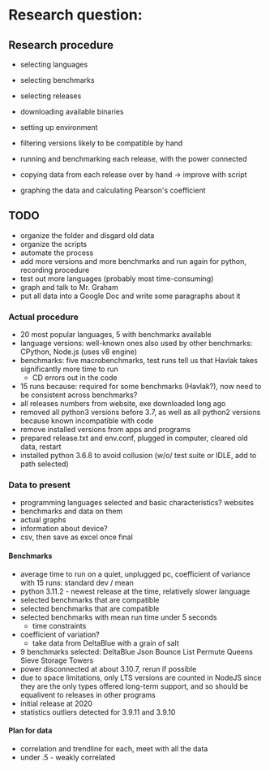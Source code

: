 # Research question: 

## Research procedure
- selecting languages
- selecting benchmarks
- selecting releases

- downloading available binaries
- setting up environment
- filtering versions likely to be compatible by hand
- running and benchmarking each release, with the power connected

- copying data from each release over by hand -> improve with script
- graphing the data and calculating Pearson's coefficient

## TODO
- organize the folder and disgard old data
- organize the scripts
- automate the process
- add more versions and more benchmarks and run again for python, recording procedure
- test out more languages (probably most time-consuming)
- graph and talk to Mr. Graham
- put all data into a Google Doc and write some paragraphs about it

### Actual procedure
- 20 most popular languages, 5 with benchmarks available
- language versions: well-known ones also used by other benchmarks: CPython, Node.js (uses v8 engine)
- benchmarks: five macrobenchmarks, test runs tell us that Havlak takes significantly more time to run
	- CD errors out in the code
- 15 runs because: required for some benchmarks (Havlak?), now need to be consistent across benchmarks?
- all releases numbers from website, exe downloaded long ago
- removed all python3 versions before 3.7, as well as all python2 versions because known incompatible with code
- remove installed versions from apps and programs
- prepared release.txt and env.conf, plugged in computer, cleared old data, restart
- installed python 3.6.8 to avoid collusion (w/o/ test suite or IDLE, add to path selected)

### Data to present
- programming languages selected and basic characteristics? websites
- benchmarks and data on them
- actual graphs
- information about device?
- csv, then save as excel once final

#### Benchmarks
- average time to run on a quiet, unplugged pc, coefficient of variance with 15 runs: standard dev / mean
- python 3.11.2 - newest release at the time, relatively slower language
- selected benchmarks that are compatible
- selected benchmarks that are compatible
- selected benchmarks with mean run time under 5 seconds
	- time constraints
- coefficient of variation?
	- take data from DeltaBlue with a grain of salt
- 9 benchmarks selected: DeltaBlue Json Bounce List Permute Queens Sieve Storage Towers
- power disconnected at about 3.10.7, rerun if possible
- due to space limitations, only LTS versions are counted in NodeJS since they are the only types offered long-term support, and so should be equalivent to releases in other programs
- initial release at 2020
- statistics outliers detected for 3.9.11 and 3.9.10
#### Plan for data
- correlation and trendline for each, meet with all the data
- under .5 - weakly correlated